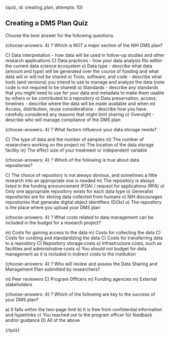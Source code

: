 
{quiz, id: creating_plan, attempts: 10}

## Creating a DMS Plan Quiz

Choose the best answer for the following questions.

{choose-answers: 4}
? Which is NOT a major section of the NIH DMS plan?

C) Data interpretation - how data will be used in follow-up studies and other research applications
C) Data practices - how your data analysis fits within the current data science ecosystem
o) Data type - describe what data (amount and type) will be generated over the course of funding and what data will or will not be shared
o) Tools, software, and code - describe what tools (and versions) you intend to use to manage and analyze the data (note code is not required to be shared)
o) Standards - describe any standards that you might need to use for your data and metadata to make them usable by others or be contributed to a repository
o) Data preservation, access, timelines - describe where the data will be made available and when
m) Access, distribution, reuse considerations - describe how you have carefully considered any reasons that might limit sharing
o) Oversight - describe who will manage compliance of the DMS plan

{choose-answers: 4}
? What factors influence your data storage needs?

C) The type of data and the number of samples
m) The number of researchers working on the project
m) The location of the data storage facility
m) The effect size of your treatment or independent variable

{choose-answers: 4}
? Which of the following is true about data repositories?

C) The choice of repository is not always obvious, and sometimes a little research into an appropriate one is needed
m) The repository is always listed in the funding announcement (FOA) / request for applications (RFA)
o) Only one appropriate repository exists for each data type
o) Generalist repositories are for storing data collected from humans
o) NIH discourages repositories that generate digital object identifiers (DOIs)
o) The repository is the place where you upload your DMS plan

{choose-answers: 4}
? What costs related to data management can be included in the budget for a research project?

m) Costs for gaining access to the data
m) Costs for collecting the data
C) Costs for curating and standardizing the data
C) Costs for transferring data to a repository
C) Repository storage costs
o) Infrastructure costs, such as facilities and administrative costs
o) You should not budget for data management as it is included in indirect costs to the institution

{choose-answers: 4}
? Who will review and assess the Data Sharing and Management Plan submitted by researchers?

m) Peer reviewers
C) Program Officers
m) Funding agencies
m) External stakeholders

{choose-answers: 4}
? Which of the following are key to the success of your DMS plan?

a) It falls within the two-page limit
b) It is free from confidential information and hyperlinks
c) You reached out to the program officer for feedback and/or guidance
D) All of the above

{/quiz}
